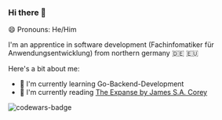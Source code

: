 ### Hi there 👋
😄 Pronouns: He/Him 

I'm an apprentice in software development (Fachinfomatiker für Anwendungsentwicklung) from northern germany 🇩🇪 🇪🇺

Here's a bit about me:
- 🌱 I'm currently learning Go-Backend-Development
- 📕 I'm currently reading [The Expanse by James S.A. Corey](https://www.goodreads.com/series/281756-the-expanse-chronological)
 
![codewars-badge](https://www.codewars.com/users/AnonymousPangolin/badges/large)

